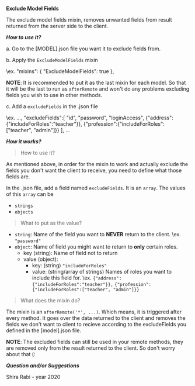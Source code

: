 **Exclude Model Fields**

The exclude model fields mixin, removes unwanted fields from result returned from the server side to the client.


***How to use it?***

a. Go to the [MODEL].json file you want it to exclude fields from.

b. Apply the ```ExcludeModelFields``` mixin

\\ex. 
    "mixins": {
        "ExcludeModelFields": true
    },

**NOTE**: It is recommended to put it as the last mixin for each model. 
    So that it will be the last to run as ```afterRemote``` and won't do any problems excluding fields you wish to use in other methods.

c. Add a ```excludeFields``` in the .json file 

\\ex. 
    ...,
    "excludeFields":[
        "id",
        "password",
        "loginAccess",
        {"address":{"includeForRoles":"teacher"}},
        {"profession":{"includeForRoles":["teacher", "admin"]}}
    ],
    ...


***How it works?***

> How to use it?

As mentioned above, in order for the mixin to work and actually exclude the fields you don't want the client to receive, you need to define what those fields are.

In the .json file, add a field named `excludeFields`.
It is an `array`.
The values of this `array` can be 
- `strings` 
- `objects`


> What to put as the value? 

- `string`: Name of the field you want to **NEVER** return to the client.
    \\ex. ```"password"```
- `object`: Name of field you might want to return to **only** certain roles.
    * key (string): Name of field not to return
    * value (object): 
        * key: (string) `"includeForRoles"`
        * value: (string/array of strings) Names of roles you want to include this field for.
    \\ex. ```{"address":{"includeForRoles":"teacher"}},```
        ```{"profession":{"includeForRoles":["teacher", "admin"]}}```


> What does the mixin do?

The mixin is an `afterRemote('*', ...)`. Which means, it is triggered after every method. It goes over the data returned to the client and removes the fields we don't want to client to recieve according to the excludeFields you defined in the [model].json file.

**NOTE**: The excluded fields can still be used in your remote methods, they are removed only from the result returned to the client. So don't worry about that (:


***Question and/or Suggestions***

Shira Rabi - year 2020

